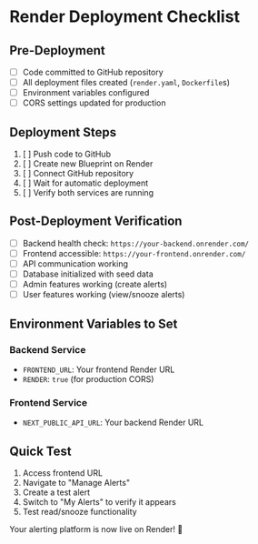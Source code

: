 # Render Deployment Checklist

## Pre-Deployment
- [ ] Code committed to GitHub repository
- [ ] All deployment files created (`render.yaml`, `Dockerfile`s)
- [ ] Environment variables configured
- [ ] CORS settings updated for production

## Deployment Steps
1. [ ] Push code to GitHub
2. [ ] Create new Blueprint on Render
3. [ ] Connect GitHub repository
4. [ ] Wait for automatic deployment
5. [ ] Verify both services are running

## Post-Deployment Verification
- [ ] Backend health check: `https://your-backend.onrender.com/`
- [ ] Frontend accessible: `https://your-frontend.onrender.com/`
- [ ] API communication working
- [ ] Database initialized with seed data
- [ ] Admin features working (create alerts)
- [ ] User features working (view/snooze alerts)

## Environment Variables to Set
### Backend Service
- `FRONTEND_URL`: Your frontend Render URL
- `RENDER`: `true` (for production CORS)

### Frontend Service  
- `NEXT_PUBLIC_API_URL`: Your backend Render URL

## Quick Test
1. Access frontend URL
2. Navigate to "Manage Alerts" 
3. Create a test alert
4. Switch to "My Alerts" to verify it appears
5. Test read/snooze functionality

Your alerting platform is now live on Render! 🚀